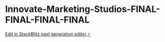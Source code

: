 # Innovate-Marketing-Studios-FINAL-FINAL-FINAL-FINAL

[Edit in StackBlitz next generation editor ⚡️](https://stackblitz.com/~/github.com/toprmrproducer/Innovate-Marketing-Studios-FINAL-FINAL-FINAL-FINAL)